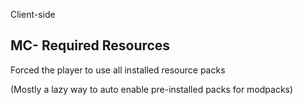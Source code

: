 Client-side
## MC- Required Resources
Forced the player to use all installed resource packs

(Mostly a lazy way to auto enable pre-installed packs for modpacks)
